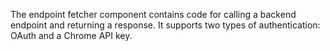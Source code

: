 The endpoint fetcher component contains code for calling a backend endpoint
and returning a response. It supports two types of authentication: OAuth
and a Chrome API key.
